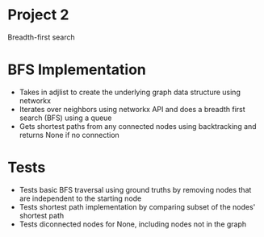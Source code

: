 # Project 2
Breadth-first search

# BFS Implementation
* Takes in adjlist to create the underlying graph data structure using networkx
* Iterates over neighbors using networkx API and does a breadth first search (BFS) using a queue
* Gets shortest paths from any connected nodes using backtracking and returns None if no connection

# Tests
* Tests basic BFS traversal using ground truths by removing nodes that are independent to the starting node
* Tests shortest path implementation by comparing subset of the nodes' shortest path
* Tests diconnected nodes for None, including nodes not in the graph

